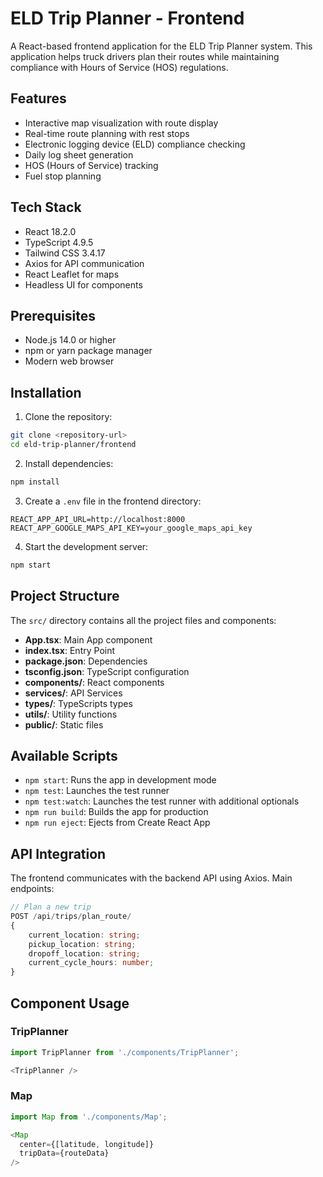 # ELD Trip Planner - Frontend

A React-based frontend application for the ELD Trip Planner system. This application helps truck drivers plan their routes while maintaining compliance with Hours of Service (HOS) regulations.

## Features

- Interactive map visualization with route display
- Real-time route planning with rest stops
- Electronic logging device (ELD) compliance checking
- Daily log sheet generation
- HOS (Hours of Service) tracking
- Fuel stop planning

## Tech Stack

- React 18.2.0
- TypeScript 4.9.5
- Tailwind CSS 3.4.17
- Axios for API communication
- React Leaflet for maps
- Headless UI for components

## Prerequisites

- Node.js 14.0 or higher
- npm or yarn package manager
- Modern web browser

## Installation

1. Clone the repository:
```bash
git clone <repository-url>
cd eld-trip-planner/frontend
```

2. Install dependencies:
```bash
npm install
```

3. Create a `.env` file in the frontend directory:
```env
REACT_APP_API_URL=http://localhost:8000
REACT_APP_GOOGLE_MAPS_API_KEY=your_google_maps_api_key
```

4. Start the development server:
```bash
npm start
```

## Project Structure

The `src/`  directory contains all the project files and components:

- **App.tsx**: Main App component
- **index.tsx**: Entry Point
- **package.json**: Dependencies
- **tsconfig.json**: TypeScript configuration
- **components/**: React components
- **services/**: API Services
- **types/**: TypeScripts types
- **utils/**: Utility functions
- **public/**: Static files



## Available Scripts

- `npm start`: Runs the app in development mode
- `npm test`: Launches the test runner
- `npm test:watch`: Launches the test runner with additional optionals
- `npm run build`: Builds the app for production
- `npm run eject`: Ejects from Create React App

## API Integration

The frontend communicates with the backend API using Axios. Main endpoints:

```typescript
// Plan a new trip
POST /api/trips/plan_route/
{
    current_location: string;
    pickup_location: string;
    dropoff_location: string;
    current_cycle_hours: number;
}
```

## Component Usage

### TripPlanner
```typescript
import TripPlanner from './components/TripPlanner';

<TripPlanner />
```

### Map
```typescript
import Map from './components/Map';

<Map 
  center={[latitude, longitude]} 
  tripData={routeData} 
/>
```
